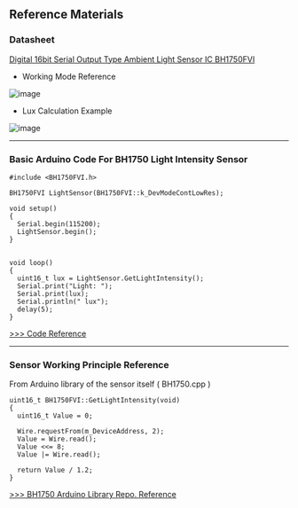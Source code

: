 ## Reference Materials

### Datasheet
[Digital 16bit Serial Output Type Ambient Light Sensor IC BH1750FVI ](https://www.mouser.com/datasheet/2/348/bh1750fvi-e-186247.pdf)

- Working Mode Reference

![image](https://user-images.githubusercontent.com/109336369/201388050-01c5c824-ece5-49e5-b2b9-4a64f17e2ba1.png)

- Lux Calculation Example

![image](https://user-images.githubusercontent.com/109336369/201387900-a761d71e-c57c-4080-a651-899d45f10bc7.png)


* * *

### Basic Arduino Code For BH1750 Light Intensity Sensor

```
#include <BH1750FVI.h>

BH1750FVI LightSensor(BH1750FVI::k_DevModeContLowRes); 

void setup()
{
  Serial.begin(115200);
  LightSensor.begin(); 
}


void loop()
{
  uint16_t lux = LightSensor.GetLightIntensity(); 
  Serial.print("Light: ");
  Serial.print(lux);
  Serial.println(" lux");
  delay(5);
}
```

[>>> Code Reference](https://www.allnewstep.com/article/347/104-arduino-gy-30-%E0%B8%AA%E0%B8%AD%E0%B8%99%E0%B8%A7%E0%B8%B4%E0%B8%98%E0%B8%B5%E0%B9%83%E0%B8%8A%E0%B9%89%E0%B8%87%E0%B8%B2%E0%B8%99%E0%B9%80%E0%B8%8B%E0%B8%99%E0%B9%80%E0%B8%8B%E0%B8%AD%E0%B8%A3%E0%B9%8C%E0%B8%84%E0%B8%A7%E0%B8%B2%E0%B8%A1%E0%B9%80%E0%B8%82%E0%B9%89%E0%B8%A1%E0%B9%81%E0%B8%AA%E0%B8%87-gy-30-bh1750fvi-gy-30)

* * *

### Sensor Working Principle Reference

From Arduino library of the sensor itself ( BH1750.cpp )

```
uint16_t BH1750FVI::GetLightIntensity(void)
{
  uint16_t Value = 0;

  Wire.requestFrom(m_DeviceAddress, 2);
  Value = Wire.read();
  Value <<= 8;
  Value |= Wire.read();

  return Value / 1.2;
}
```

[>>> BH1750 Arduino Library Repo. Reference](https://github.com/claws/BH1750)
